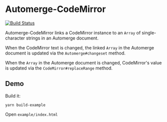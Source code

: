 # Automerge-CodeMirror

[![Build Status](https://travis-ci.org/aslakhellesoy/automerge-codemirror.svg?branch=master)](https://travis-ci.org/aslakhellesoy/automerge-codemirror)

Automerge-CodeMirror links a CodeMirror instance to an `Array` of single-character strings in an Automerge document.

When the CodeMirror text is changed, the linked `Array` in the Automerge document is updated via the `Automerge#changeset`
method.

When the `Array` in the Automerge document is changed, CodeMirror's value is updated via the `CodeMirror#replaceRange`
method.

## Demo

Build it:

    yarn build-example

Open `example/index.html`
